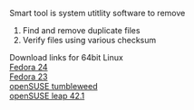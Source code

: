 Smart tool is system utitlity software to remove 
  1.  Find and remove duplicate files
  2.  Verify files using various checksum

Download links for 64bit Linux<br> 
[Fedora 24](http://download.opensuse.org/repositories/home:/zain1989linux/Fedora_24/x86_64/)<br>
[Fedora 23](http://download.opensuse.org/repositories/home:/zain1989linux/Fedora_23/x86_64/)<br>
[openSUSE tumbleweed](http://download.opensuse.org/repositories/home:/zain1989linux/openSUSE_Tumbleweed/)<br>
[openSUSE leap 42.1](http://download.opensuse.org/repositories/home:/zain1989linux/openSUSE_Leap_42.1/)<br>
